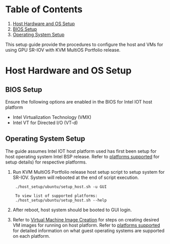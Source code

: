 # Table of Contents
1. [Host Hardware and OS Setup](#host-hardware-and-os-setup)
  1. [BIOS Setup](#bios-setup)
  2. [Operating System Setup](#operating-system-setup)

This setup guide provide the procedures to configure the host and VMs for using GPU SR-IOV with KVM MultiOS Portfolio release.

# Host Hardware and OS Setup
## BIOS Setup
Ensure the following options are enabled in the BIOS for Intel IOT host platform
- Intel Virtualization Technology (VMX)
- Intel VT for Directed I/O (VT-d)

## Operating System Setup
The guide assumes Intel IOT host platform used has first been setup for host operating system Intel BSP release. Refer to [platforms supported](platforms.md) for setup details) for respective platforms.

1. Run KVM MultiOS Portfolio release host setup script to setup system for SR-IOV. System will rebooted at the end of script execution.

        ./host_setup/ubuntu/setup_host.sh -u GUI

        To view list of supported platforms:
        ./host_setup/ubuntu/setup_host.sh --help

2. After reboot, host system should be booted to GUI login.

3. Refer to [Virtual Machine Image Creation](README.md#virtual-machine-image-creation) for steps on creating desired VM images for running on host platform.
Refer to [platforms supported](platforms.md) for detailed information on what guest operating systems are supported on each platform. 
